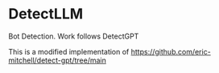 # DetectLLM
Bot Detection. Work follows DetectGPT

This is a modified implementation of https://github.com/eric-mitchell/detect-gpt/tree/main
